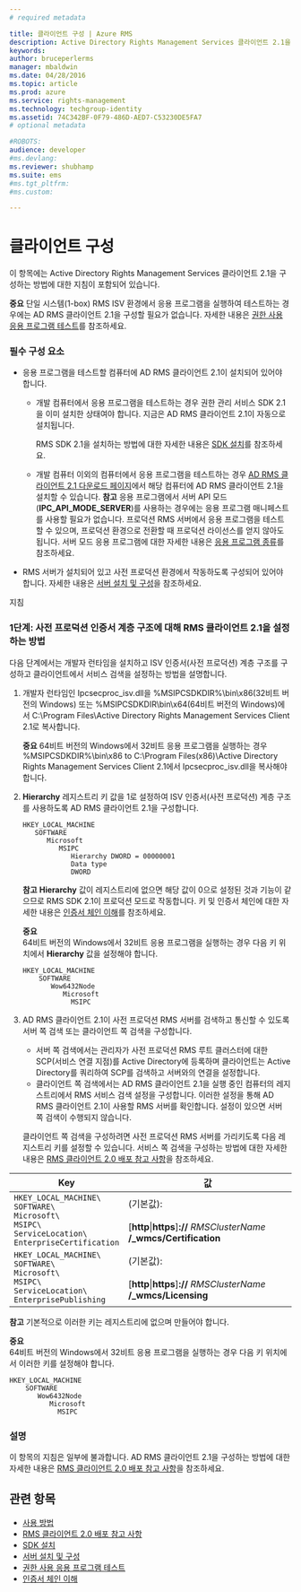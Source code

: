 ```yaml
---
# required metadata

title: 클라이언트 구성 | Azure RMS
description: Active Directory Rights Management Services 클라이언트 2.1을 구성하는 방법에 대한 지침입니다.
keywords:
author: bruceperlerms
manager: mbaldwin
ms.date: 04/28/2016
ms.topic: article
ms.prod: azure
ms.service: rights-management
ms.technology: techgroup-identity
ms.assetid: 74C342BF-0F79-486D-AED7-C53230DE5FA7
# optional metadata

#ROBOTS:
audience: developer
#ms.devlang:
ms.reviewer: shubhamp
ms.suite: ems
#ms.tgt_pltfrm:
#ms.custom:

---
```


# 클라이언트 구성

이 항목에는 Active Directory Rights Management Services 클라이언트 2.1을 구성하는 방법에 대한 지침이 포함되어 있습니다.

**중요** 단일 시스템(1-box) RMS ISV 환경에서 응용 프로그램을 실행하여 테스트하는 경우에는 AD RMS 클라이언트 2.1을 구성할 필요가 없습니다. 자세한 내용은 [권한 사용 응용 프로그램 테스트](running-your-first-application.md)를 참조하세요.

 

### 필수 구성 요소

-   응용 프로그램을 테스트할 컴퓨터에 AD RMS 클라이언트 2.1이 설치되어 있어야 합니다.

    -   개발 컴퓨터에서 응용 프로그램을 테스트하는 경우 권한 관리 서비스 SDK 2.1을 이미 설치한 상태여야 합니다. 지금은 AD RMS 클라이언트 2.1이 자동으로 설치됩니다.

        RMS SDK 2.1을 설치하는 방법에 대한 자세한 내용은 [SDK 설치](create-your-first-rights-aware-application.md)를 참조하세요.

    -   개발 컴퓨터 이외의 컴퓨터에서 응용 프로그램을 테스트하는 경우 [AD RMS 클라이언트 2.1 다운로드 페이지](http://www.microsoft.com/en-us/download/details.aspx?id=38396)에서 해당 컴퓨터에 AD RMS 클라이언트 2.1을 설치할 수 있습니다.
        **참고** 응용 프로그램에서 서버 API 모드(**IPC\_API\_MODE\_SERVER**)를 사용하는 경우에는 응용 프로그램 매니페스트를 사용할 필요가 없습니다. 프로덕션 RMS 서버에서 응용 프로그램을 테스트할 수 있으며, 프로덕션 환경으로 전환할 때 프로덕션 라이선스를 얻지 않아도 됩니다. 서버 모드 응용 프로그램에 대한 자세한 내용은 [응용 프로그램 종류](application-types.md)를 참조하세요.

         

-   RMS 서버가 설치되어 있고 사전 프로덕션 환경에서 작동하도록 구성되어 있어야 합니다. 자세한 내용은 [서버 설치 및 구성](how-to-install-and-configure-an-rms-server.md)을 참조하세요.

지침

### 1단계: 사전 프로덕션 인증서 계층 구조에 대해 RMS 클라이언트 2.1을 설정하는 방법

다음 단계에서는 개발자 런타임을 설치하고 ISV 인증서(사전 프로덕션) 계층 구조를 구성하고 클라이언트에서 서비스 검색을 설정하는 방법을 설명합니다.

1.  개발자 런타임인 Ipcsecproc\_isv.dll을 %MSIPCSDKDIR%\\bin\\x86(32비트 버전의 Windows) 또는 %MSIPCSDKDIR\\bin\\x64(64비트 버전의 Windows)에서 C:\\Program Files\\Active Directory Rights Management Services Client 2.1로 복사합니다.

    **중요** 64비트 버전의 Windows에서 32비트 응용 프로그램을 실행하는 경우 %MSIPCSDKDIR%\\bin\\x86 to C:\\Program Files(x86)\\Active Directory Rights Management Services Client 2.1에서 Ipcsecproc\_isv.dll을 복사해야 합니다.

     

2.  **Hierarchy** 레지스트리 키 값을 1로 설정하여 ISV 인증서(사전 프로덕션) 계층 구조를 사용하도록 AD RMS 클라이언트 2.1을 구성합니다.

    ```
    HKEY_LOCAL_MACHINE
       SOFTWARE
          Microsoft
             MSIPC
                Hierarchy DWORD = 00000001
                Data type
                DWORD
    ```

    **참고** **Hierarchy** 값이 레지스트리에 없으면 해당 값이 0으로 설정된 것과 기능이 같으므로 RMS SDK 2.1이 프로덕션 모드로 작동합니다. 키 및 인증서 체인에 대한 자세한 내용은 [인증서 체인 이해](understanding-certificate-chains.md)를 참조하세요.

    **중요**  
    64비트 버전의 Windows에서 32비트 응용 프로그램을 실행하는 경우 다음 키 위치에서 **Hierarchy** 값을 설정해야 합니다.

    ```
    HKEY_LOCAL_MACHINE
        SOFTWARE
           Wow6432Node
              Microsoft
                MSIPC
    ```
     

3.  AD RMS 클라이언트 2.1이 사전 프로덕션 RMS 서버를 검색하고 통신할 수 있도록 서버 쪽 검색 또는 클라이언트 쪽 검색을 구성합니다.

    -   서버 쪽 검색에서는 관리자가 사전 프로덕션 RMS 루트 클러스터에 대한 SCP(서비스 연결 지점)를 Active Directory에 등록하며 클라이언트는 Active Directory를 쿼리하여 SCP를 검색하고 서버와의 연결을 설정합니다.
    -   클라이언트 쪽 검색에서는 AD RMS 클라이언트 2.1을 실행 중인 컴퓨터의 레지스트리에서 RMS 서비스 검색 설정을 구성합니다. 이러한 설정을 통해 AD RMS 클라이언트 2.1이 사용할 RMS 서버를 확인합니다. 설정이 있으면 서버 쪽 검색이 수행되지 않습니다.

    클라이언트 쪽 검색을 구성하려면 사전 프로덕션 RMS 서버를 가리키도록 다음 레지스트리 키를 설정할 수 있습니다. 서비스 쪽 검색을 구성하는 방법에 대한 자세한 내용은 [RMS 클라이언트 2.0 배포 참고 사항](https://TechNet.Microsoft.Com/en-us/library/jj159267(WS.10).aspx)을 참조하세요.

|Key|값|
|---|-----|
|`HKEY_LOCAL_MACHINE\`<br>`SOFTWARE\`<br>`Microsoft\`<br>`MSIPC\`<br>`ServiceLocation\`<br>`EnterpriseCertification`|(기본값):<br><br> [**http**&#124;**https**]**://** *RMSClusterName* **/_wmcs/Certification**|
|`HKEY_LOCAL_MACHINE\`<br>`SOFTWARE\`<br>`Microsoft\`<br>`MSIPC\`<br>`ServiceLocation\`<br>`EnterprisePublishing`|(기본값):<br><br> [**http**&#124;**https**]**://** *RMSClusterName* **/_wmcs/Licensing**|


**참고** 기본적으로 이러한 키는 레지스트리에 없으며 만들어야 합니다.
     
**중요**  
    64비트 버전의 Windows에서 32비트 응용 프로그램을 실행하는 경우 다음 키 위치에서 이러한 키를 설정해야 합니다.


    HKEY_LOCAL_MACHINE
        SOFTWARE
           Wow6432Node
              Microsoft
                MSIPC
    

### 설명

이 항목의 지침은 일부에 불과합니다. AD RMS 클라이언트 2.1을 구성하는 방법에 대한 자세한 내용은 [RMS 클라이언트 2.0 배포 참고 사항](https://TechNet.Microsoft.Com/en-us/library/jj159267(WS.10).aspx)을 참조하세요.

## 관련 항목


* [사용 방법](how-to-use-msipc.md)
* [RMS 클라이언트 2.0 배포 참고 사항](https://TechNet.Microsoft.Com/en-us/library/jj159267(WS.10).aspx)
* [SDK 설치](create-your-first-rights-aware-application.md)
* [서버 설치 및 구성](how-to-install-and-configure-an-rms-server.md)
* [권한 사용 응용 프로그램 테스트](running-your-first-application.md)
* [인증서 체인 이해](understanding-certificate-chains.md)
 

 


<!--HONumber=Apr16_HO4-->


